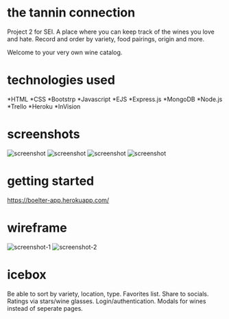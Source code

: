 # the tannin connection

Project 2 for SEI. A place where you can keep track of the wines you love and hate. Record and order by variety, food pairings, origin and more.

Welcome to your very own wine catalog.

# technologies used

*HTML
*CSS
*Bootstrp
*Javascript
*EJS
*Express.js
*MongoDB
*Node.js
*Trello
*Heroku
*InVision

# screenshots

![screenshot](https://i.imgur.com/6AIUu3Z.png)
![screenshot](https://i.imgur.com/EIODcpp.png)
![screenshot](https://i.imgur.com/lyLjWth.png)
![screenshot](https://i.imgur.com/sWXcRn8.png)

# getting started

https://boelter-app.herokuapp.com/

# wireframe

![screenshot-1](https://i.imgur.com/Nmd8q0z.png)
![screenshot-2](https://i.imgur.com/zSZlsOd.png)

# icebox

Be able to sort by variety, location, type. Favorites list. Share to socials. Ratings via stars/wine glasses. Login/authentication. Modals for wines instead of seperate pages.